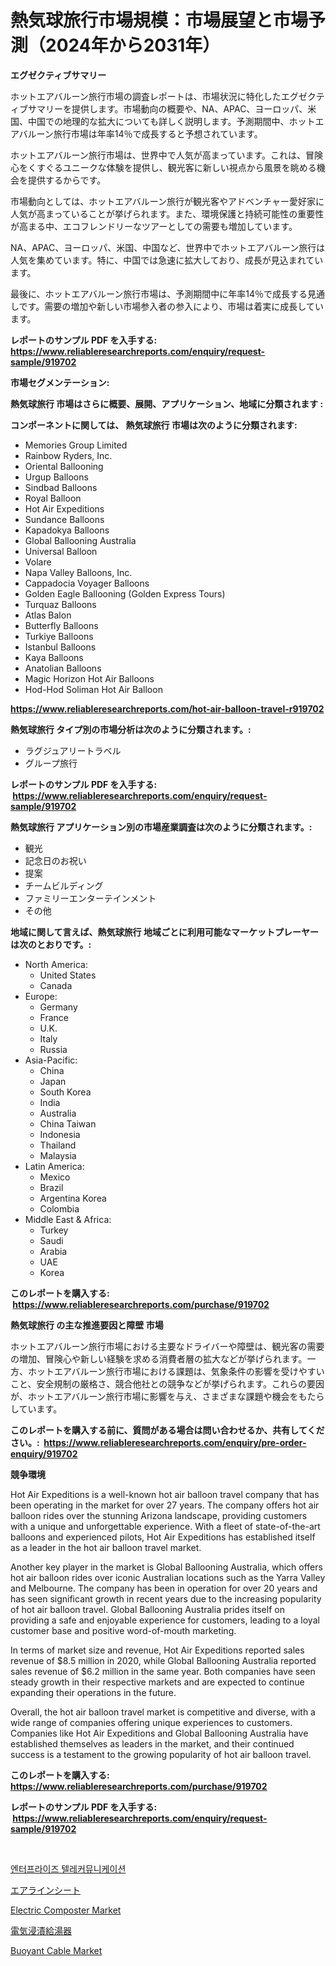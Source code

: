 <p><h1>熱気球旅行市場規模：市場展望と市場予測（2024年から2031年）</h1></p><p><strong>エグゼクティブサマリー</strong></p>
<p><p>ホットエアバルーン旅行市場の調査レポートは、市場状況に特化したエグゼクティブサマリーを提供します。市場動向の概要や、NA、APAC、ヨーロッパ、米国、中国での地理的な拡大についても詳しく説明します。予測期間中、ホットエアバルーン旅行市場は年率14％で成長すると予想されています。</p><p>ホットエアバルーン旅行市場は、世界中で人気が高まっています。これは、冒険心をくすぐるユニークな体験を提供し、観光客に新しい視点から風景を眺める機会を提供するからです。</p><p>市場動向としては、ホットエアバルーン旅行が観光客やアドベンチャー愛好家に人気が高まっていることが挙げられます。また、環境保護と持続可能性の重要性が高まる中、エコフレンドリーなツアーとしての需要も増加しています。</p><p>NA、APAC、ヨーロッパ、米国、中国など、世界中でホットエアバルーン旅行は人気を集めています。特に、中国では急速に拡大しており、成長が見込まれています。</p><p>最後に、ホットエアバルーン旅行市場は、予測期間中に年率14％で成長する見通しです。需要の増加や新しい市場参入者の参入により、市場は着実に成長しています。</p></p>
<p><strong>レポートのサンプル PDF を入手する: <a href="https://www.reliableresearchreports.com/enquiry/request-sample/919702">https://www.reliableresearchreports.com/enquiry/request-sample/919702</a></strong></p>
<p><strong>市場セグメンテーション:</strong></p>
<p><strong> 熱気球旅行 市場はさらに概要、展開、アプリケーション、地域に分類されます :</strong></p>
<p><strong>コンポーネントに関しては、 熱気球旅行 市場は次のように分類されます: &nbsp;</strong></p>
<p><ul><li>Memories Group Limited</li><li>Rainbow Ryders, Inc.</li><li>Oriental Ballooning</li><li>Urgup Balloons</li><li>Sindbad Balloons</li><li>Royal Balloon</li><li>Hot Air Expeditions</li><li>Sundance Balloons</li><li>Kapadokya Balloons</li><li>Global Ballooning Australia</li><li>Universal Balloon</li><li>Volare</li><li>Napa Valley Balloons, Inc.</li><li>Cappadocia Voyager Balloons</li><li>Golden Eagle Ballooning (Golden Express Tours)</li><li>Turquaz Balloons</li><li>Atlas Balon</li><li>Butterfly Balloons</li><li>Turkiye Balloons</li><li>Istanbul Balloons</li><li>Kaya Balloons</li><li>Anatolian Balloons</li><li>Magic Horizon Hot Air Balloons</li><li>Hod-Hod Soliman Hot Air Balloon</li></ul></p>
<p><strong><a href="https://www.reliableresearchreports.com/hot-air-balloon-travel-r919702">https://www.reliableresearchreports.com/hot-air-balloon-travel-r919702</a></strong></p>
<p><strong> 熱気球旅行 タイプ別の市場分析は次のように分類されます。:</strong></p>
<p><ul><li>ラグジュアリートラベル</li><li>グループ旅行</li></ul></p>
<p><strong>レポートのサンプル PDF を入手する: &nbsp;<a href="https://www.reliableresearchreports.com/enquiry/request-sample/919702">https://www.reliableresearchreports.com/enquiry/request-sample/919702</a></strong></p>
<p><strong> 熱気球旅行 アプリケーション別の市場産業調査は次のように分類されます。:</strong></p>
<p><ul><li>観光</li><li>記念日のお祝い</li><li>提案</li><li>チームビルディング</li><li>ファミリーエンターテインメント</li><li>その他</li></ul></p>
<p><strong>地域に関して言えば、熱気球旅行 地域ごとに利用可能なマーケットプレーヤーは次のとおりです。:</strong></p>
<p><ul>
    <li>
        North America:
        <ul>
            <li>United States</li>
            <li>Canada</li>
        </ul>
    </li>
    <li>
        Europe:
        <ul>
            <li>Germany</li>
            <li>France</li>
            <li>U.K.</li>
            <li>Italy</li>
            <li>Russia</li>
        </ul>
    </li>
    <li>
        Asia-Pacific:
        <ul>
            <li>China</li>
            <li>Japan</li>
            <li>South Korea</li>
            <li>India</li>
            <li>Australia</li>
            <li>China Taiwan</li>
            <li>Indonesia</li>
            <li>Thailand</li>
            <li>Malaysia</li>
        </ul>
    </li>
    <li>
        Latin America:
        <ul>
            <li>Mexico</li>
            <li>Brazil</li>
            <li>Argentina Korea</li>
            <li>Colombia</li>
        </ul>
    </li>
    <li>
        Middle East & Africa:
        <ul>
            <li>Turkey</li>
            <li>Saudi</li>
            <li>Arabia</li>
            <li>UAE</li>
            <li>Korea</li>
        </ul>
    </li>
    </ul></p>
<p><strong>このレポートを購入する: &nbsp;<a href="https://www.reliableresearchreports.com/purchase/919702">https://www.reliableresearchreports.com/purchase/919702</a></strong></p>
<p><strong>熱気球旅行 の主な推進要因と障壁 市場</strong></p>
<p><p>ホットエアバルーン旅行市場における主要なドライバーや障壁は、観光客の需要の増加、冒険心や新しい経験を求める消費者層の拡大などが挙げられます。一方、ホットエアバルーン旅行市場における課題は、気象条件の影響を受けやすいこと、安全規制の厳格さ、競合他社との競争などが挙げられます。これらの要因が、ホットエアバルーン旅行市場に影響を与え、さまざまな課題や機会をもたらしています。</p></p>
<p><strong>このレポートを購入する前に、質問がある場合は問い合わせるか、共有してください。:&nbsp; <a href="https://www.reliableresearchreports.com/enquiry/pre-order-enquiry/919702">https://www.reliableresearchreports.com/enquiry/pre-order-enquiry/919702</a></strong></p>
<p><strong>競争環境</strong></p>
<p><p>Hot Air Expeditions is a well-known hot air balloon travel company that has been operating in the market for over 27 years. The company offers hot air balloon rides over the stunning Arizona landscape, providing customers with a unique and unforgettable experience. With a fleet of state-of-the-art balloons and experienced pilots, Hot Air Expeditions has established itself as a leader in the hot air balloon travel market.</p><p>Another key player in the market is Global Ballooning Australia, which offers hot air balloon rides over iconic Australian locations such as the Yarra Valley and Melbourne. The company has been in operation for over 20 years and has seen significant growth in recent years due to the increasing popularity of hot air balloon travel. Global Ballooning Australia prides itself on providing a safe and enjoyable experience for customers, leading to a loyal customer base and positive word-of-mouth marketing.</p><p>In terms of market size and revenue, Hot Air Expeditions reported sales revenue of $8.5 million in 2020, while Global Ballooning Australia reported sales revenue of $6.2 million in the same year. Both companies have seen steady growth in their respective markets and are expected to continue expanding their operations in the future.</p><p>Overall, the hot air balloon travel market is competitive and diverse, with a wide range of companies offering unique experiences to customers. Companies like Hot Air Expeditions and Global Ballooning Australia have established themselves as leaders in the market, and their continued success is a testament to the growing popularity of hot air balloon travel.</p></p>
<p><strong>このレポートを購入する: &nbsp; <a href="https://www.reliableresearchreports.com/purchase/919702">https://www.reliableresearchreports.com/purchase/919702</a></strong></p>
<p><strong>レポートのサンプル PDF を入手する: &nbsp;<a href="https://www.reliableresearchreports.com/enquiry/request-sample/919702">https://www.reliableresearchreports.com/enquiry/request-sample/919702</a></strong><strong></strong></p>
<p>&nbsp;</p>
<p><p><a href="https://github.com/vs10l4sfg5c/Market-Research-Report-List-1/blob/main/129000618866.md">엔터프라이즈 텔레커뮤니케이션</a></p><p><a href="https://github.com/cnnriuez22368/Market-Research-Report-List-1/blob/main/180357920499.md">エアラインシート</a></p><p><a href="https://view.publitas.com/reportprime-1/electric-composter-market-research-report-provides-thorough-industry-overview-which-offers-an-in-depth-analysis-of-product-trends-and-new-market-divisions/">Electric Composter Market</a></p><p><a href="https://github.com/zekaoe592392/Market-Research-Report-List-1/blob/main/373396720498.md">電気浸漬給湯器</a></p><p><a href="https://github.com/bmorecock/Market-Research-Report-List-2/blob/main/buoyant-cable-market.md">Buoyant Cable Market</a></p></p>